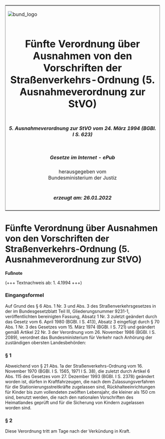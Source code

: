 <span id="DECKBLATT.html"></span>

<table border="0" frame="border" width="100%">

<tr valign="top">

<td align="left">

![bund\_logo](BfJ_2021_Web_de_de.gif)

</td>

<td align="right">

 

</td>

</tr>

<tr align="center" valign="middle">

<td colspan="2">

# Fünfte Verordnung über Ausnahmen von den Vorschriften der Straßenverkehrs-Ordnung (5. Ausnahmeverordnung zur StVO)

</td>

</tr>

<tr align="center" valign="middle">

<td colspan="2">

##### 5\. Ausnahmeverordnung zur StVO vom 24. März 1994 (BGBl. I S. 623)

</td>

</tr>

<tr align="center" valign="middle">

<td colspan="2">

  
  

##### Gesetze im Internet - ePub  
  
herausgegeben vom  
Bundesministerium der Justiz

</td>

</tr>

<tr align="center" valign="bottom">

<td colspan="2">

  
  

##### erzeugt am: 26.01.2022

</td>

</tr>

</table>

<span id="BJNR062300994.html"></span>

# Fünfte Verordnung über Ausnahmen von den Vorschriften der Straßenverkehrs-Ordnung (5. Ausnahmeverordnung zur StVO)

<div>

  
**Fußnote**

<div class="jnhtml">

<div>

<div class="jurAbsatz">

(+++ Textnachweis ab: 1. 4.1994 +++)

</div>

</div>

</div>

</div>

<span id="BJNR062300994BJNE000100307.html"></span>

### Eingangsformel  

<div>

<div class="jnhtml">

<div>

<div class="jurAbsatz">

Auf Grund des § 6 Abs. 1 Nr. 3 und Abs. 3 des Straßenverkehrsgesetzes in
der im Bundesgesetzblatt Teil III, Gliederungsnummer 9231-1,
veröffentlichten bereinigten Fassung, Absatz 1 Nr. 3 zuletzt geändert
durch das Gesetz vom 6. April 1980 (BGBl. I S. 413), Absatz 3 eingefügt
durch § 70 Abs. 1 Nr. 3 des Gesetzes vom 15. März 1974 (BGBl. I S. 721)
und geändert gemäß Artikel 22 Nr. 3 der Verordnung vom 26. November 1986
(BGBl. I S. 2089), verordnet das Bundesministerium für Verkehr nach
Anhörung der zuständigen obersten Landesbehörden:

</div>

</div>

</div>

</div>

<span id="BJNR062300994BJNE000200307.html"></span>

### § 1  

<div>

<div class="jnhtml">

<div>

<div class="jurAbsatz">

Abweichend von § 21 Abs. 1a der Straßenverkehrs-Ordnung vom 16. November
1970 (BGBl. I S. 1565, 1971 I S. 38), die zuletzt durch Artikel 6 Abs.
115 des Gesetzes vom 27. Dezember 1993 (BGBl. I S. 2378) geändert worden
ist, dürfen in Kraftfahrzeugen, die nach dem Zulassungsverfahren für die
Stationierungsstreitkräfte zugelassen sind, Rückhalteeinrichtungen für
Kinder bis zum vollendeten zwölften Lebensjahr, die kleiner als 150 cm
sind, benutzt werden, die nach den nationalen Vorschriften des
Heimatlandes geprüft und für die Sicherung von Kindern zugelassen worden
sind.

</div>

</div>

</div>

</div>

<span id="BJNR062300994BJNE000300307.html"></span>

### § 2  

<div>

<div class="jnhtml">

<div>

<div class="jurAbsatz">

Diese Verordnung tritt am Tage nach der Verkündung in Kraft.

</div>

</div>

</div>

</div>
